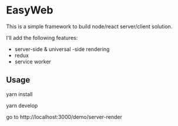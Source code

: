 # EasyWeb

This is a simple framework to build node/react server/client solution. 

I'll add the following features: 

* server-side & universal -side rendering
* redux
* service worker

## Usage

yarn install

yarn develop

go to http://localhost:3000/demo/server-render
